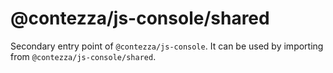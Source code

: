 # @contezza/js-console/shared

Secondary entry point of `@contezza/js-console`. It can be used by importing from `@contezza/js-console/shared`.
